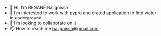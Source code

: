 - 👋 Hi, I’m BENANE Balignissa
- 👀 I’m interested to work with pypro and crated application to find water in underground
- 💞️ I’m looking to collaborate on it
- 📫 How to reach me balignissa@gmail.com
